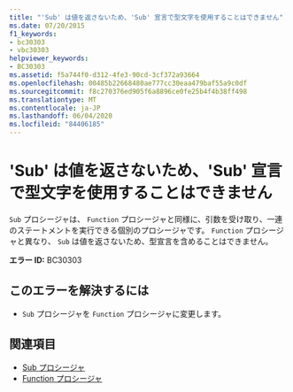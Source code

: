 ```yaml
---
title: "'Sub' は値を返さないため、'Sub' 宣言で型文字を使用することはできません"
ms.date: 07/20/2015
f1_keywords:
- bc30303
- vbc30303
helpviewer_keywords:
- BC30303
ms.assetid: f5a744f0-d312-4fe3-90cd-3cf372a93664
ms.openlocfilehash: 00485b22668480ae777cc30eaa479baf55a9c0df
ms.sourcegitcommit: f8c270376ed905f6a8896ce0fe25b4f4b38ff498
ms.translationtype: MT
ms.contentlocale: ja-JP
ms.lasthandoff: 06/04/2020
ms.locfileid: "84406185"
---
```

# <a name="type-character-cannot-be-used-in-a-sub-declaration-because-a-sub-doesnt-return-a-value"></a>'Sub' は値を返さないため、'Sub' 宣言で型文字を使用することはできません
`Sub` プロシージャは、 `Function` プロシージャと同様に、引数を受け取り、一連のステートメントを実行できる個別のプロシージャです。 `Function` プロシージャと異なり、 `Sub` は値を返さないため、型宣言を含めることはできません。  
  
 **エラー ID:** BC30303  
  
## <a name="to-correct-this-error"></a>このエラーを解決するには  
  
- `Sub` プロシージャを `Function` プロシージャに変更します。  
  
## <a name="see-also"></a>関連項目

- [Sub プロシージャ](../programming-guide/language-features/procedures/sub-procedures.md)
- [Function プロシージャ](../programming-guide/language-features/procedures/function-procedures.md)
